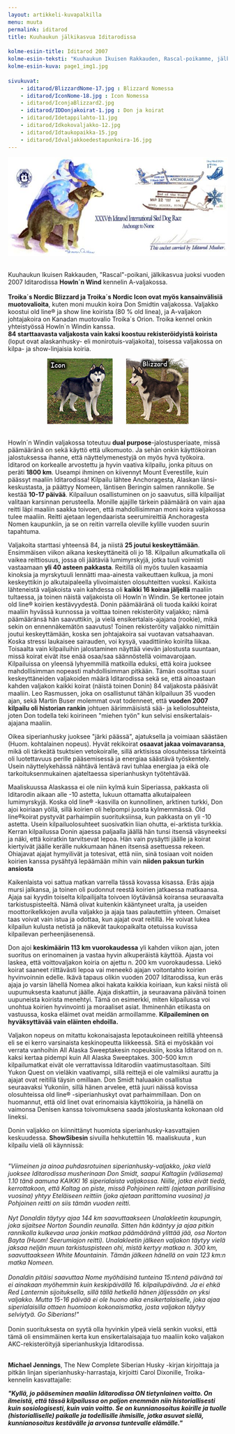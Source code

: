 ```yaml
---
layout: artikkeli-kuvapalkilla
menu: muuta
permalink: iditarod
title: Kuuhaukun jälkikasvua Iditarodissa

kolme-esiin-title: Iditarod 2007
kolme-esiin-teksti: "Kuuhaukun Ikuisen Rakkauden, Rascal-poikamme, jälkikasvua juoksi Iditarodissa Howln´n Wind kennelin A-valjakossa."
kolme-esiin-kuva: page1_img1.jpg

sivukuvat:
    - iditarod/BlizzardNome-17.jpg : Blizzard Nomessa
    - iditarod/IconNome-18.jpg : Icon Nomessa
    - iditarod/IconjaBlizzard2.jpg
    - iditarod/IDDonjakoirat-1.jpg : Don ja koirat
    - iditarod/Idetappilahto-11.jpg
    - iditarod/Idkokovaljakko-12.jpg
    - iditarod/Idtaukopaikka-15.jpg
    - iditarod/Idvaljakkoedestapunkoira-16.jpg
---
```

<center>
<img src="images/iditarod/anchoragetonome.jpg"/>
</center><br>

Kuuhaukun Ikuisen Rakkauden, "Rascal"-poikani, jälkikasvua juoksi vuoden 2007 
Iditarodissa **Howln´n Wind** kennelin A-valjakossa.<br>
<br>
**Troika´s Nordic Blizzard ja Troika´s Nordic Icon ovat myös kansainvälisiä 
muotovalioita**, kuten moni muukin koira Don Smidtin valjakossa. Valjakko koostui 
old line® ja show line koirista (80 % old linea), ja A-valjakon johtajakoira on 
Kanadan muotovalio Troika´s Orion. Troika kennel onkin yhteistyössä Howln´n 
Windin kanssa. <br>
**84 starttaavasta valjakosta vain kaksi koostuu rekisteröidyistä koirista** (loput 
ovat alaskanhusky- eli monirotuis-valjakoita), toisessa valjakossa on kilpa- ja 
show-linjaisia koiria.<br>

<center>
<img src="images/iditarod/icon.jpg"/>&nbsp;&nbsp;&nbsp;&nbsp;&nbsp;&nbsp;&nbsp;&nbsp;<img 
src="images/iditarod/blizzard.jpg"/><br><br>
</center>

Howln´n Windin valjakossa toteutuu **dual purpose**-jalostusperiaate, missä 
päämääränä on sekä käyttö että ulkomuoto. Ja sehän onkin käyttökoiran 
jalostuksessa ihanne, että näyttelymenestyjä on myös hyvä työkoira. Iditarod on 
korkealle arvostettu ja hyvin vaativa kilpailu, jonka pituus on peräti **1800 km**. 
Useampi ihminen on kiivennyt Mount Everestille, kuin päässyt maaliin 
Iditarodissa! Kilpailu lähtee Anchoragesta, Alaskan länsi- keskustasta, ja 
päättyy Nomeen, läntisen Beringin salmen rannikolle. Se kestää **10-17 päivää**. 
Kilpailuun osallistuminen on jo saavutus, sillä kilpailijat valitaan karsinnan 
perusteella. Monille ajajille tärkein päämäärä on vain ajaa reitti läpi maaliin 
saakka toivoen, että mahdollisimman moni koira valjakossa tulee maaliin. Reitti 
ajetaan legendaarista seerumireittiä Anchoragesta Nomen kaupunkiin, ja se on 
reitin varrella oleville kylille vuoden suurin tapahtuma.<br>

Valjakoita starttasi yhteensä 84, ja niistä **25 joutui keskeyttämään**. Ensimmäisen 
viikon aikana keskeyttäneitä oli jo 18. Kilpailun alkumatkalla oli vaikea 
reittiosuus, jossa oli jäätäviä lumimyrskyjä, jotka tuuli voimisti vastaamaan 
**yli 40 asteen pakkasta**. Reitillä oli myös tuulen kasaamia kinoksia ja 
myrskytuuli lennätti maa-ainesta vaikeuttaen kulkua, ja moni keskeyttikin jo 
alkutaipaleella ylivoimaisten olosuhteitten vuoksi. Kaikista lähteneistä 
valjakoista vain kahdessa oli **kaikki 16 koiraa jäljellä** maaliin tultaessa, ja 
toinen näistä valjakoista oli Howln`n Windin. Se kertonee jotain old line®
koirien kestävyydestä. Donin päämääränä oli tuoda kaikki koirat maaliin hyvässä 
kunnossa ja voittaa toinen rekisteröity valjakko; nämä päämääränsä hän 
saavuttikin, ja vielä ensikertalais-ajajana (rookie), mikä sekin on 
ennennäkemätön saavutus! Toinen rekisteröity valjakko nimittäin joutui 
keskeyttämään, koska sen johtajakoira sai vuotavan vatsahaavan. Koska stressi 
laukaisee sairauden, voi kysyä, vaadittiinko koirilta liikaa. Toisaalta vain 
kilpailuihin jalostaminen näyttää vievän jalostusta suuntaan, missä koirat eivät 
itse enää osaa/saa säännöstellä voimavarojaan. Kilpailuissa on yleensä 
lyhyemmillä matkoilla eduksi, että koira juoksee mahdollisimman nopeasti 
mahdollisimman pitkään. Tämän osoittaa suuri keskeyttäneiden valjakoiden määrä 
Iditarodissa sekä se, että ainoastaan kahden valjakon kaikki koirat (näistä 
toinen Donin) 84 valjakosta pääsivät maaliin. Leo Rasmussen, joka on 
osallistunut tähän kilpailuun 35 vuoden ajan, sekä Martin Buser molemmat ovat 
todenneet, että **vuoden 2007 kilpailu oli historian rankin** johtuen äärimmäisistä 
sää- ja keliolosuhteista, joten Don todella teki koirineen "miehen työn" kun 
selvisi ensikertalais-ajajana maaliin.<br>

Oikea siperianhusky juoksee "järki päässä", ajatuksella ja voimiaan säästäen (Huom. 
kohtalainen nopeus). Hyvät rekikoirat **osaavat jakaa voimavaransa**, mikä oli 
tärkeätä tsuktsien vetokoiralle, sillä arktisissa olosuhteissa tärkeintä oli 
luotettavuus perille pääsemisessä ja energiaa säästävä työskentely. Usein 
näyttelykehässä nähtävä lentävä ravi tuhlaa energiaa ja eikä ole 
tarkoituksenmukainen ajateltaessa siperianhuskyn työtehtävää.<br>

Maaliskuussa Alaskassa ei ole niin kylmä kuin Siperiassa, pakkasta oli 
Iditarodin aikaan alle -10 astetta, lukuun ottamatta alkutaipaleen lumimyrskyjä. 
Koska old line® -kasvilla on kunnollinen, arktinen turkki, Don ajoi koiriaan 
yöllä, sillä koirien oli helpompi juosta kylmemmässä. Old line®koirat pystyvät 
parhaimpiin suorituksiinsa, kun pakkasta on yli
-10 astetta. Usein kilpailuolosuhteet suosivatkin liian ohutta, ei-arktista 
turkkia. Kerran kilpailussa Donin ajaessa paljaalla jäällä hän tunsi itsensä 
väsyneeksi ja näki, että koiratkin tarvitsevat lepoa. Hän vain pysäytti jäälle 
ja koirat kiertyivät jäälle kerälle nukkumaan hänen itsensä asettuessa rekeen. 
Ohiajavat ajajat hymyilivät ja totesivat, että niin, sinä tosiaan voit noiden 
koirien kanssa pysähtyä lepäämään mihin vain **niiden paksun turkin ansiosta**

Kaikenlaista voi sattua matkan varrella tässä kovassa kisassa. Eräs ajaja mursi 
jalkansa, ja toinen oli pudonnut reestä koirien jatkaessa matkaansa. Ajaja sai 
kyydin toiselta kilpailijalta toivoen löytävänsä koiransa seuraavalta 
tarkistuspisteeltä. Nämä olivat kuitenkin kääntyneet uralta, ja useiden 
moottorikelkkojen avulla valjakko ja ajaja taas palautettiin yhteen. Omaiset 
taas voivat vain istua ja odottaa, kun ajajat ovat reitillä. He voivat lukea 
kilpailun kulusta netistä ja näkevät taukopaikalta otetuissa kuvissa kilpailevan 
perheenjäsenensä.<br>

Don ajoi **keskimäärin 113 km vuorokaudessa** yli kahden viikon ajan, joten suoritus 
on erinomainen ja vastaa hyvin alkuperäistä käyttöä. Ajasta voi laskea, että 
voittovaljakon koiria on ajettu n. 200 km vuorokaudessa. Liekö koirat saaneet 
riittävästi lepoa vai meneekö ajajan voitontahto koirien hyvinvoinnin edelle. 
Ikävä tapaus olikin vuoden 2007 Iditarodissa, kun eräs ajaja jo varsin lähellä 
Nomea alkoi hakata kaikkia koiriaan, kun kaksi niistä oli uupumuksesta kaatunut 
jäälle. Ajaja diskattiin, ja seuraavana päivänä toinen uupuneista koirista 
menehtyi. Tämä on esimerkki, miten kilpailussa voi unohtua koirien hyvinvointi 
ja moraaliset asiat. Ihminenhän etiikasta on vastuussa, koska eläimet ovat 
meidän armoillamme. **Kilpaileminen on hyväksyttävää vain eläinten ehdoilla.**

Valjakon nopeus on mitattu kokonaisajasta lepotaukoineen reitillä yhteensä eli 
se ei kerro varsinaista keskinopeutta liikkeessä. Sitä ei myöskään voi verrata 
vanhoihin All Alaska Sweeptakesin nopeuksiin, koska Iditarod on n. kaksi kertaa 
pidempi kuin All Alaska Sweeptakes. 300-500 km:n kilpailumatkat eivät ole 
verrattavissa Iditarodiin vaatimustasoltaan. Silti Yukon Quest on vieläkin 
vaativampi, sillä reittejä ei ole valmiiksi aurattu ja ajajat ovat reitillä 
täysin omillaan. Don Smidt haluaakin osallistua seuraavaksi Yukoniin, sillä 
hänen arvelee, että juuri näissä kovissa olosuhteissa old line® -siperianhuskyt 
ovat parhaimmillaan. Don on huomannut, että old linet ovat erinomaisia 
käyttökoiria, ja hänellä on vaimonsa Denisen kanssa toivomuksena saada 
jalostuskanta kokonaan old lineksi.<br>

Donin valjakko on kiinnittänyt huomiota siperianhusky-kasvattajien keskuudessa. 
**ShowSibesin** sivuilla hehkutettiin 16. maaliskuuta , kun kilpailu vielä oli 
käynnissä:<br><br>

*"Viimeinen ja ainoa puhdasrotuinen siperianhusky-valjakko, joka vielä juoksee 
Iditarodissa musherinaan Don Smidt, saapui Kaltagiin (väliasema) 1.10 tänä 
aamuna KAIKKI 16 siperialaista valjakossa. Niille, jotka eivät tiedä, 
kerrottakoon, että Kaltag on piste, missä Pohjoinen reitti (ajetaan parillisina 
vuosina) yhtyy Eteläiseen reittiin (joka ajetaan parittomina vuosina) ja 
Pohjoinen reitti on siis tämän vuoden reitti.<br>
<br>
Nyt Donaldin täytyy ajaa 144 km saavuttaakseen Unalakleetin kaupungin, joka 
sijaitsee Norton Soundin reunalla. Sitten hän kääntyy ja ajaa pitkin rannikolla 
kulkevaa uraa jonkin matkaa päämääränä ylittää jää, osa Norton Bayta (Huom! 
Seerumiajon reitti). Unalakleetin jälkeen valjakon täytyy vielä jaksaa neljän 
muun tarkistuspisteen ohi, mistä kertyy matkaa n. 300 km, saavuttaakseen White 
Mountainin. Tämän jälkeen hänellä on vain 123 km:n matka Nomeen.<br>
<br>
Donaldin pitäisi saavuttaa Nome myöhäisinä tunteina 15:ntenä päivänä tai ei 
ainakaan myöhemmin kuin keskipäivällä 16. kilpailupäivänä. Ja ei ehkä Red 
Lanternin sijoituksella, sillä tällä hetkellä hänen jäljessään on yksi valjakko. 
Mutta 15-16 päivää ei ole huono aika ensikertalaiselle, joka ajaa 
siperialaisilla ottaen huomioon kokonaismatka, josta valjakon täytyy selviytyä. 
Go Siberians!"<br>*
<br>
Donin suorituksesta on syytä olla hyvinkin ylpeä vielä senkin vuoksi, että tämä 
oli ensimmäinen kerta kun ensikertalaisajaja tuo maaliin koko valjakon 
AKC-rekisteröityjä siperianhuskyja Iditarodissa.<br>
<br>

**Michael Jennings**, The New Complete Siberian Husky -kirjan kirjoittaja ja pitkän 
linjan siperianhusky-harrastaja, kirjoitti Carol Dixonille, Troika-kennelin 
kasvattajalle:

***"Kyllä, jo pääseminen maaliin Iditarodissa ON tietynlainen voitto. On ilmeistä, 
että tässä kilpailussa on paljon enemmän niin historiallisesti kuin 
sosiologisesti, kuin vain voitto. Se on kunnianosoitus koirille ja tuolle 
(historialliselle) paikalle ja todellisille ihmisille, jotka asuvat siellä, 
kunnianosoitus kestävälle ja arvonsa tuntevalle elämälle."***


